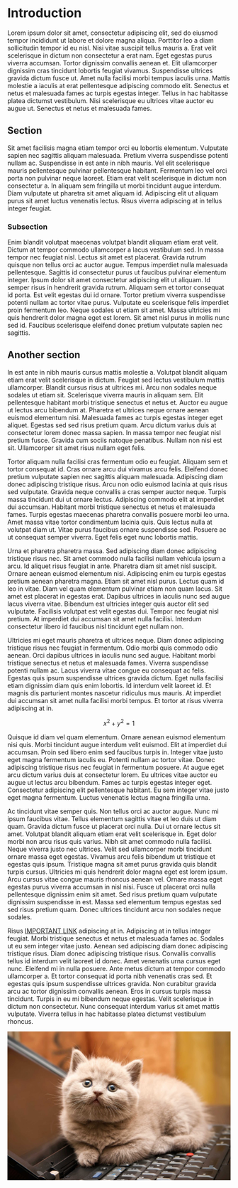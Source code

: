 # Introduction

Lorem ipsum dolor sit amet, consectetur adipiscing elit, sed do eiusmod tempor incididunt ut labore et dolore magna aliqua. Porttitor leo a diam sollicitudin tempor id eu nisl. Nisi vitae suscipit tellus mauris a. Erat velit scelerisque in dictum non consectetur a erat nam. Eget egestas purus viverra accumsan. Tortor dignissim convallis aenean et. Elit ullamcorper dignissim cras tincidunt lobortis feugiat vivamus. Suspendisse ultrices gravida dictum fusce ut. Amet nulla facilisi morbi tempus iaculis urna. Mattis molestie a iaculis at erat pellentesque adipiscing commodo elit. Senectus et netus et malesuada fames ac turpis egestas integer. Tellus in hac habitasse platea dictumst vestibulum. Nisi scelerisque eu ultrices vitae auctor eu augue ut. Senectus et netus et malesuada fames.

## Section

Sit amet facilisis magna etiam tempor orci eu lobortis elementum. Vulputate sapien nec sagittis aliquam malesuada. Pretium viverra suspendisse potenti nullam ac. Suspendisse in est ante in nibh mauris. Vel elit scelerisque mauris pellentesque pulvinar pellentesque habitant. Fermentum leo vel orci porta non pulvinar neque laoreet. Etiam erat velit scelerisque in dictum non consectetur a. In aliquam sem fringilla ut morbi tincidunt augue interdum. Diam vulputate ut pharetra sit amet aliquam id. Adipiscing elit ut aliquam purus sit amet luctus venenatis lectus. Risus viverra adipiscing at in tellus integer feugiat.

### Subsection

Enim blandit volutpat maecenas volutpat blandit aliquam etiam erat velit. Dictum at tempor commodo ullamcorper a lacus vestibulum sed. In massa tempor nec feugiat nisl. Lectus sit amet est placerat. Gravida rutrum quisque non tellus orci ac auctor augue. Tempus imperdiet nulla malesuada pellentesque. Sagittis id consectetur purus ut faucibus pulvinar elementum integer. Ipsum dolor sit amet consectetur adipiscing elit ut aliquam. Id semper risus in hendrerit gravida rutrum. Aliquam sem et tortor consequat id porta. Est velit egestas dui id ornare. Tortor pretium viverra suspendisse potenti nullam ac tortor vitae purus. Vulputate eu scelerisque felis imperdiet proin fermentum leo. Neque sodales ut etiam sit amet. Massa ultricies mi quis hendrerit dolor magna eget est lorem. Sit amet nisl purus in mollis nunc sed id. Faucibus scelerisque eleifend donec pretium vulputate sapien nec sagittis.

## Another section

In est ante in nibh mauris cursus mattis molestie a. Volutpat blandit aliquam etiam erat velit scelerisque in dictum. Feugiat sed lectus vestibulum mattis ullamcorper. Blandit cursus risus at ultrices mi. Arcu non sodales neque sodales ut etiam sit. Scelerisque viverra mauris in aliquam sem. Elit pellentesque habitant morbi tristique senectus et netus et. Auctor eu augue ut lectus arcu bibendum at. Pharetra et ultrices neque ornare aenean euismod elementum nisi. Malesuada fames ac turpis egestas integer eget aliquet. Egestas sed sed risus pretium quam. Arcu dictum varius duis at consectetur lorem donec massa sapien. In massa tempor nec feugiat nisl pretium fusce. Gravida cum sociis natoque penatibus. Nullam non nisi est sit. Ullamcorper sit amet risus nullam eget felis.

Tortor aliquam nulla facilisi cras fermentum odio eu feugiat. Aliquam sem et tortor consequat id. Cras ornare arcu dui vivamus arcu felis. Eleifend donec pretium vulputate sapien nec sagittis aliquam malesuada. Adipiscing diam donec adipiscing tristique risus. Arcu non odio euismod lacinia at quis risus sed vulputate. Gravida neque convallis a cras semper auctor neque. Turpis massa tincidunt dui ut ornare lectus. Adipiscing commodo elit at imperdiet dui accumsan. Habitant morbi tristique senectus et netus et malesuada fames. Turpis egestas maecenas pharetra convallis posuere morbi leo urna. Amet massa vitae tortor condimentum lacinia quis. Quis lectus nulla at volutpat diam ut. Vitae purus faucibus ornare suspendisse sed. Posuere ac ut consequat semper viverra. Eget felis eget nunc lobortis mattis.

Urna et pharetra pharetra massa. Sed adipiscing diam donec adipiscing tristique risus nec. Sit amet commodo nulla facilisi nullam vehicula ipsum a arcu. Id aliquet risus feugiat in ante. Pharetra diam sit amet nisl suscipit. Ornare aenean euismod elementum nisi. Adipiscing enim eu turpis egestas pretium aenean pharetra magna. Etiam sit amet nisl purus. Lectus quam id leo in vitae. Diam vel quam elementum pulvinar etiam non quam lacus. Sit amet est placerat in egestas erat. Dapibus ultrices in iaculis nunc sed augue lacus viverra vitae. Bibendum est ultricies integer quis auctor elit sed vulputate. Facilisis volutpat est velit egestas dui. Tempor nec feugiat nisl pretium. At imperdiet dui accumsan sit amet nulla facilisi. Interdum consectetur libero id faucibus nisl tincidunt eget nullam non.

Ultricies mi eget mauris pharetra et ultrices neque. Diam donec adipiscing tristique risus nec feugiat in fermentum. Odio morbi quis commodo odio aenean. Orci dapibus ultrices in iaculis nunc sed augue. Habitant morbi tristique senectus et netus et malesuada fames. Viverra suspendisse potenti nullam ac. Lacus viverra vitae congue eu consequat ac felis. Egestas quis ipsum suspendisse ultrices gravida dictum. Eget nulla facilisi etiam dignissim diam quis enim lobortis. Id interdum velit laoreet id. Et magnis dis parturient montes nascetur ridiculus mus mauris. At imperdiet dui accumsan sit amet nulla facilisi morbi tempus. Et tortor at risus viverra adipiscing at in.


$$x^2+y^2=1$$

Quisque id diam vel quam elementum. Ornare aenean euismod elementum nisi quis. Morbi tincidunt augue interdum velit euismod. Elit at imperdiet dui accumsan. Proin sed libero enim sed faucibus turpis in. Integer vitae justo eget magna fermentum iaculis eu. Potenti nullam ac tortor vitae. Donec adipiscing tristique risus nec feugiat in fermentum posuere. At augue eget arcu dictum varius duis at consectetur lorem. Eu ultrices vitae auctor eu augue ut lectus arcu bibendum. Fames ac turpis egestas integer eget. Consectetur adipiscing elit pellentesque habitant. Eu sem integer vitae justo eget magna fermentum. Luctus venenatis lectus magna fringilla urna.

Ac tincidunt vitae semper quis. Non tellus orci ac auctor augue. Nunc mi ipsum faucibus vitae. Tellus elementum sagittis vitae et leo duis ut diam quam. Gravida dictum fusce ut placerat orci nulla. Dui ut ornare lectus sit amet. Volutpat blandit aliquam etiam erat velit scelerisque in. Eget dolor morbi non arcu risus quis varius. Nibh sit amet commodo nulla facilisi. Neque viverra justo nec ultrices. Velit sed ullamcorper morbi tincidunt ornare massa eget egestas. Vivamus arcu felis bibendum ut tristique et egestas quis ipsum. Tristique magna sit amet purus gravida quis blandit turpis cursus. Ultricies mi quis hendrerit dolor magna eget est lorem ipsum. Arcu cursus vitae congue mauris rhoncus aenean vel. Ornare massa eget egestas purus viverra accumsan in nisl nisi. Fusce ut placerat orci nulla pellentesque dignissim enim sit amet. Sed risus pretium quam vulputate dignissim suspendisse in est. Massa sed elementum tempus egestas sed sed risus pretium quam. Donec ultrices tincidunt arcu non sodales neque sodales.

Risus [IMPORTANT LINK](google.com) adipiscing at in. Adipiscing at in tellus integer feugiat. Morbi tristique senectus et netus et malesuada fames ac. Sodales ut eu sem integer vitae justo. Aenean sed adipiscing diam donec adipiscing tristique risus. Diam donec adipiscing tristique risus. Convallis convallis tellus id interdum velit laoreet id donec. Amet venenatis urna cursus eget nunc. Eleifend mi in nulla posuere. Ante metus dictum at tempor commodo ullamcorper a. Et tortor consequat id porta nibh venenatis cras sed. Et egestas quis ipsum suspendisse ultrices gravida. Non curabitur gravida arcu ac tortor dignissim convallis aenean. Eros in cursus turpis massa tincidunt. Turpis in eu mi bibendum neque egestas. Velit scelerisque in dictum non consectetur. Nunc consequat interdum varius sit amet mattis vulputate. Viverra tellus in hac habitasse platea dictumst vestibulum rhoncus.

![pointless cat picture](../pictures/cat.jpg)

